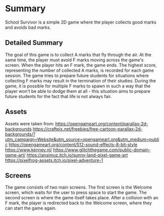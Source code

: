# Summary

School Survivor is a simple 2D game where the player collects good marks and avoids bad marks.

## Detailed Summary

The goal of this game is to collect A marks that fly through the air. At the same time, the player must avoid F marks moving across the game's screen. When the player hits an F mark, the game ends. The highest score, representing the number of collected A marks, is recorded for each game session. The game tries to prepare future students for situations where collecting F marks may result in the termination of their studies. During the game, it is possible for multiple F marks to spawn in such a way that the player won't be able to dodge them at all - this situation aims to prepare future students for the fact that life is not always fair.

## Assets
Assets were taken from:
https://opengameart.org/content/parallax-2d-backgrounds
https://craftpix.net/freebies/free-cartoon-parallax-2d-backgrounds/?utm_campaign=Website&utm_source=opengameart.org&utm_medium=public
https://opengameart.org/content/512-sound-effects-8-bit-style
https://www.kenney.nl/
https://www.glitchthegame.com/public-domain-game-art/
https://ansimuz.itch.io/sunny-land-pixel-game-art
https://pixelfrog-assets.itch.io/pixel-adventure-1

## Screens
The game consists of two main screens. The first screen is the Welcome screen, which waits for the user to press space to start the game. The second screen is where the game itself takes place. After a collision with an F mark, the player is redirected back to the Welcome screen, where they can start the game again.
